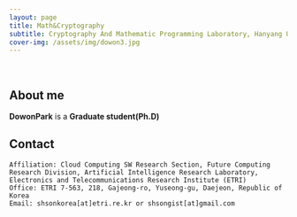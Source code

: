 ```yaml
---
layout: page
title: Math&Cryptography
subtitle: Cryptography And Mathematic Programming Laboratory, Hanyang University
cover-img: /assets/img/dowon3.jpg
---
```


<br/>

## About me

**DowonPark** is a **Graduate student(Ph.D)**

## Contact

```
Affiliation: Cloud Computing SW Research Section, Future Computing Research Division, Artificial Intelligence Research Laboratory, Electronics and Telecommunications Research Institute (ETRI)
Office: ETRI 7-563, 218, Gajeong-ro, Yuseong-gu, Daejeon, Republic of Korea
Email: shsonkorea[at]etri.re.kr or shsongist[at]gmail.com
```
